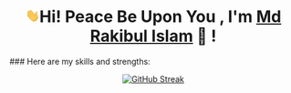 <h1 align="center"><img src="https://github.com/gitsdeepak/gitsdeepak/blob/master/Assets/Hi.gif" width="25px">Hi! Peace Be Upon You , I'm <a href="https://github.com/skshahriarahmedraka">Md Rakibul Islam</a> 🐬 !</h1>
<!-- <h1 align="center">
A Curious Learner | Full-Stack Engineer | MERN Stack Developer
</h1>
 -->
### Here are my skills and strengths:

<!-- ✓  Expert in React Framework <br/>
✓  Expert in UX/UI design <br/>
✓  Expert in Robust and Clean server development (using Node.js) <br/>
✓  Expert in Express.js  <br/>
✓  Expert in database design, development, optimization, and migration <br/>
   (PostgreSQL, MySQL, MongoDB)<br/>
✓  Experienced in ( WebSocket, WebRTC ) for real-time client and server applications <br/>
✓  Experienced in React.js Framework & Next.js Framework  and some knowledge in ( TypeScript )<br/>
✓  Good understanding of ( Docker, Bash, PowerShell, Git,<br/>
   Nginx, Kubernetes )<br/> -->
<div align="center">
  <a href="https://github.com/rakibpust">
<!--     <img height="180em"
      src="https://github-readme-stats.vercel.app/api?username=rakibpust&show_icons=true&theme=dark&include_all_commits=true&count_private=true" />
    <img height="180em"
      src="https://github-readme-stats.vercel.app/api/top-langs/?username=rakibpust&layout=compact&langs_count=10&theme=dark" /> -->
</div>

 <div align="center">
   
[![GitHub Streak](https://github-readme-streak-stats.herokuapp.com?user=rakibpust&theme=dark&date_format=M%20j%5B%2C%20Y%5D)](https://git.io/streak-stats) 
  </div>
